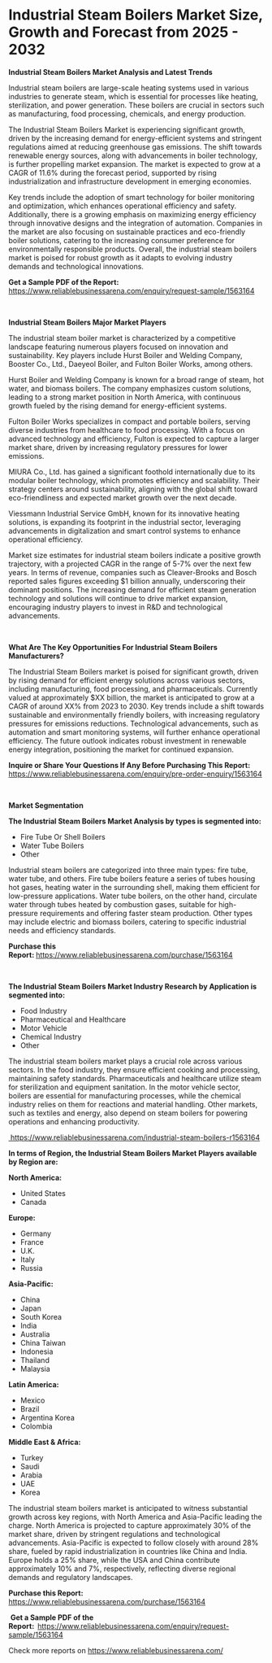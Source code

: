 <p><h1>Industrial Steam Boilers Market Size, Growth and Forecast from 2025 - 2032</h1></p><p><strong>Industrial Steam Boilers Market Analysis and Latest Trends</strong></p>
<p><p>Industrial steam boilers are large-scale heating systems used in various industries to generate steam, which is essential for processes like heating, sterilization, and power generation. These boilers are crucial in sectors such as manufacturing, food processing, chemicals, and energy production.</p><p>The Industrial Steam Boilers Market is experiencing significant growth, driven by the increasing demand for energy-efficient systems and stringent regulations aimed at reducing greenhouse gas emissions. The shift towards renewable energy sources, along with advancements in boiler technology, is further propelling market expansion. The market is expected to grow at a CAGR of 11.6% during the forecast period, supported by rising industrialization and infrastructure development in emerging economies.</p><p>Key trends include the adoption of smart technology for boiler monitoring and optimization, which enhances operational efficiency and safety. Additionally, there is a growing emphasis on maximizing energy efficiency through innovative designs and the integration of automation. Companies in the market are also focusing on sustainable practices and eco-friendly boiler solutions, catering to the increasing consumer preference for environmentally responsible products. Overall, the industrial steam boilers market is poised for robust growth as it adapts to evolving industry demands and technological innovations.</p></p>
<p><strong>Get a Sample PDF of the Report:&nbsp;</strong> <a href="https://www.reliablebusinessarena.com/enquiry/request-sample/1563164?utm_campaign=1904&utm_medium=2&utm_source=Github&utm_content=ia&utm_term=11042025&utm_id=industrial-steam-boilers">https://www.reliablebusinessarena.com/enquiry/request-sample/1563164</a></p>
<p>&nbsp;</p>
<p><strong>Industrial Steam Boilers Major Market Players</strong></p>
<p><p>The industrial steam boiler market is characterized by a competitive landscape featuring numerous players focused on innovation and sustainability. Key players include Hurst Boiler and Welding Company, Booster Co., Ltd., Daeyeol Boiler, and Fulton Boiler Works, among others. </p><p>Hurst Boiler and Welding Company is known for a broad range of steam, hot water, and biomass boilers. The company emphasizes custom solutions, leading to a strong market position in North America, with continuous growth fueled by the rising demand for energy-efficient systems.</p><p>Fulton Boiler Works specializes in compact and portable boilers, serving diverse industries from healthcare to food processing. With a focus on advanced technology and efficiency, Fulton is expected to capture a larger market share, driven by increasing regulatory pressures for lower emissions.</p><p>MIURA Co., Ltd. has gained a significant foothold internationally due to its modular boiler technology, which promotes efficiency and scalability. Their strategy centers around sustainability, aligning with the global shift toward eco-friendliness and expected market growth over the next decade.</p><p>Viessmann Industrial Service GmbH, known for its innovative heating solutions, is expanding its footprint in the industrial sector, leveraging advancements in digitalization and smart control systems to enhance operational efficiency.</p><p>Market size estimates for industrial steam boilers indicate a positive growth trajectory, with a projected CAGR in the range of 5-7% over the next few years. In terms of revenue, companies such as Cleaver-Brooks and Bosch reported sales figures exceeding $1 billion annually, underscoring their dominant positions. The increasing demand for efficient steam generation technology and solutions will continue to drive market expansion, encouraging industry players to invest in R&D and technological advancements.</p></p>
<p>&nbsp;</p>
<p><strong>What Are The Key Opportunities For Industrial Steam Boilers Manufacturers?</strong></p>
<p><p>The Industrial Steam Boilers market is poised for significant growth, driven by rising demand for efficient energy solutions across various sectors, including manufacturing, food processing, and pharmaceuticals. Currently valued at approximately $XX billion, the market is anticipated to grow at a CAGR of around XX% from 2023 to 2030. Key trends include a shift towards sustainable and environmentally friendly boilers, with increasing regulatory pressures for emissions reductions. Technological advancements, such as automation and smart monitoring systems, will further enhance operational efficiency. The future outlook indicates robust investment in renewable energy integration, positioning the market for continued expansion.</p></p>
<p><strong>Inquire or Share Your Questions If Any Before Purchasing This Report:</strong> <a href="https://www.reliablebusinessarena.com/enquiry/pre-order-enquiry/1563164?utm_campaign=1904&utm_medium=2&utm_source=Github&utm_content=ia&utm_term=11042025&utm_id=industrial-steam-boilers">https://www.reliablebusinessarena.com/enquiry/pre-order-enquiry/1563164</a></p>
<p>&nbsp;</p>
<p><strong>Market Segmentation</strong></p>
<p><strong>The Industrial Steam Boilers Market Analysis by types is segmented into:</strong></p>
<p><ul><li>Fire Tube Or Shell Boilers</li><li>Water Tube Boilers</li><li>Other</li></ul></p>
<p><p>Industrial steam boilers are categorized into three main types: fire tube, water tube, and others. Fire tube boilers feature a series of tubes housing hot gases, heating water in the surrounding shell, making them efficient for low-pressure applications. Water tube boilers, on the other hand, circulate water through tubes heated by combustion gases, suitable for high-pressure requirements and offering faster steam production. Other types may include electric and biomass boilers, catering to specific industrial needs and efficiency standards.</p></p>
<p><strong>Purchase this Report:&nbsp;</strong><a href="https://www.reliablebusinessarena.com/purchase/1563164?utm_campaign=1904&utm_medium=2&utm_source=Github&utm_content=ia&utm_term=11042025&utm_id=industrial-steam-boilers">https://www.reliablebusinessarena.com/purchase/1563164</a></p>
<p>&nbsp;</p>
<p><strong>The Industrial Steam Boilers Market Industry Research by Application is segmented into:</strong></p>
<p><ul><li>Food Industry</li><li>Pharmaceutical and Healthcare</li><li>Motor Vehicle</li><li>Chemical Industry</li><li>Other</li></ul></p>
<p><p>The industrial steam boilers market plays a crucial role across various sectors. In the food industry, they ensure efficient cooking and processing, maintaining safety standards. Pharmaceuticals and healthcare utilize steam for sterilization and equipment sanitation. In the motor vehicle sector, boilers are essential for manufacturing processes, while the chemical industry relies on them for reactions and material handling. Other markets, such as textiles and energy, also depend on steam boilers for powering operations and enhancing productivity.</p></p>
<p><a href="https://www.reliablebusinessarena.com/industrial-steam-boilers-r1563164?utm_campaign=1904&utm_medium=2&utm_source=Github&utm_content=ia&utm_term=11042025&utm_id=industrial-steam-boilers">&nbsp;https://www.reliablebusinessarena.com/industrial-steam-boilers-r1563164</a></p>
<p><strong>In terms of Region, the Industrial Steam Boilers Market Players available by Region are:</strong></p>
<p>
    <p> <strong> North America: </strong>
        <ul>
            <li>United States</li>
            <li>Canada</li>
        </ul>
        </p> 
    <p> <strong> Europe: </strong>
        <ul>
            <li>Germany</li>
            <li>France</li>
            <li>U.K.</li>
            <li>Italy</li>
            <li>Russia</li>
        </ul>
        </p> 
    <p> <strong> Asia-Pacific: </strong>
        <ul>
            <li>China</li>
            <li>Japan</li>
            <li>South Korea</li>
            <li>India</li>
            <li>Australia</li>
            <li>China Taiwan</li>
            <li>Indonesia</li>
            <li>Thailand</li>
            <li>Malaysia</li>
        </ul>
        </p> 
    <p> <strong> Latin America: </strong>
        <ul>
            <li>Mexico</li>
            <li>Brazil</li>
            <li>Argentina Korea</li>
            <li>Colombia</li>
        </ul>
        </p> 
    <p> <strong> Middle East & Africa: </strong>
        <ul>
            <li>Turkey</li>
            <li>Saudi</li>
            <li>Arabia</li>
            <li>UAE</li>
            <li>Korea</li>
        </ul>
    </p>
    </p>
<p><p>The industrial steam boilers market is anticipated to witness substantial growth across key regions, with North America and Asia-Pacific leading the charge. North America is projected to capture approximately 30% of the market share, driven by stringent regulations and technological advancements. Asia-Pacific is expected to follow closely with around 28% share, fueled by rapid industrialization in countries like China and India. Europe holds a 25% share, while the USA and China contribute approximately 10% and 7%, respectively, reflecting diverse regional demands and regulatory landscapes.</p></p>
<p><strong>Purchase this Report: </strong><a href="https://www.reliablebusinessarena.com/purchase/1563164?utm_campaign=1904&utm_medium=2&utm_source=Github&utm_content=ia&utm_term=11042025&utm_id=industrial-steam-boilers">https://www.reliablebusinessarena.com/purchase/1563164</a></p>
<p>&nbsp;<strong>Get a Sample PDF of the Report:&nbsp;&nbsp;</strong><a href="https://www.reliablebusinessarena.com/enquiry/request-sample/1563164?utm_campaign=1904&utm_medium=2&utm_source=Github&utm_content=ia&utm_term=11042025&utm_id=industrial-steam-boilers">https://www.reliablebusinessarena.com/enquiry/request-sample/1563164</a></p>
<p><strong></strong></p>
<p>Check more reports on <a href="https://www.reliablebusinessarena.com/?utm_campaign=1904&utm_medium=2&utm_source=Github&utm_content=ia&utm_term=11042025&utm_id=industrial-steam-boilers">https://www.reliablebusinessarena.com/</a></p>